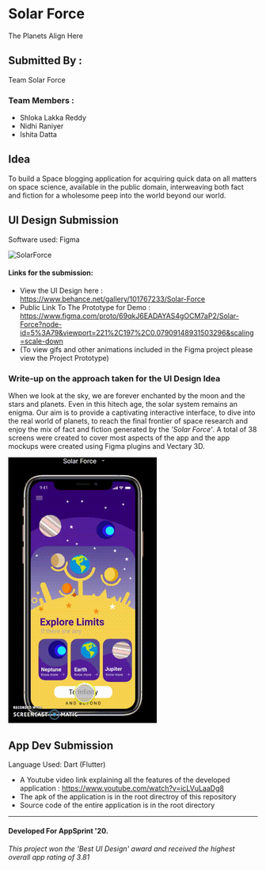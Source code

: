 # Solar Force
The Planets Align Here

## Submitted By : 
Team Solar Force

### Team Members : 
- Shloka Lakka Reddy
- Nidhi Raniyer
- Ishita Datta

## Idea
To build a Space blogging application for acquiring quick data on all matters on space science, available in the public domain, interweaving both fact and fiction for a wholesome peep into the world beyond our world.

## UI Design Submission
Software used: Figma


![SolarForce](Overview.png)

#### Links for the submission:
- View the UI Design here : https://www.behance.net/gallery/101767233/Solar-Force
- Public Link To The Prototype for Demo : https://www.figma.com/proto/69qkJ6EADAYAS4gOCM7aP2/Solar-Force?node-id=5%3A79&viewport=221%2C197%2C0.07909148931503296&scaling=scale-down
- (To view gifs and other animations included in the Figma project please view the Project Prototype)
  
### Write-up on the approach taken for the UI Design Idea
When we look at the sky, we are forever enchanted by the moon and the stars and planets. Even in this hitech age, the solar system remains an enigma. Our aim is to provide a captivating  interactive interface, to dive into the real world of planets, to reach the final frontier of space research and enjoy the mix of fact and fiction generated by the _'Solar Force'_. A total of 38 screens were created to cover most aspects of the app and the app mockups were created using Figma plugins and Vectary 3D.


![SolarForce](Prototype.gif)

## App Dev Submission
Language Used: Dart (Flutter)

- A Youtube video link explaining all the features of the developed application : https://www.youtube.com/watch?v=icLVuLaaDg8
- The apk of the application is in the root directroy of this repository
- Source code of the entire application is in the root directory
---
#### Developed For AppSprint '20.
###### _This project won the 'Best UI Design' award and received the highest overall app rating of 3.81_
